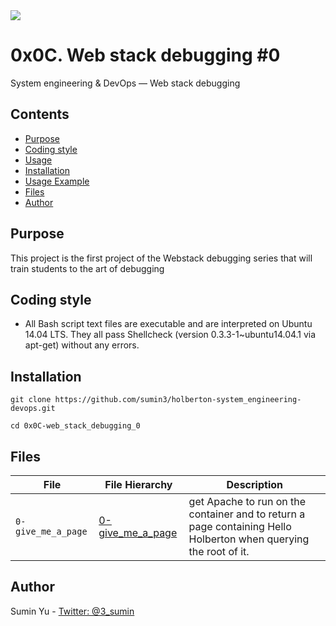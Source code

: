 <img src="https://www.holbertonschool.com/holberton-logo-twitter-card.png">

# 0x0C. Web stack debugging #0
System engineering & DevOps ― Web stack debugging

## Contents
* [Purpose](https://github.com/sumin3/holberton-system_engineering-devops/tree/master/0x0C-web_stack_debugging_0#Purpose)
* [Coding style](https://github.com/sumin3/holberton-system_engineering-devops/tree/master/0x0C-web_stack_debugging_0#Coding-style)
* [Usage](https://github.com/sumin3/holberton-system_engineering-devops/tree/master/0x0C-web_stack_debugging_0#usage)
* [Installation](https://github.com/sumin3/holberton-system_engineering-devops/tree/master/0x0C-web_stack_debugging_0#installation)
* [Usage Example](https://github.com/sumin3/holberton-system_engineering-devops/tree/master/0x0C-web_stack_debugging_0#Usage-Example)
* [Files](https://github.com/sumin3/holberton-system_engineering-devops/tree/master/0x0C-web_stack_debugging_0#Files)
* [Author](https://github.com/sumin3/holberton-system_engineering-devops/tree/master/0x0C-web_stack_debugging_0#author)


## Purpose
This project is the first project of the Webstack debugging series that will train students to the art of debugging

## Coding style
- All Bash script text files are executable and are interpreted on Ubuntu 14.04 LTS. They all pass Shellcheck (version 0.3.3-1~ubuntu14.04.1 via apt-get) without any errors.

## Installation
```
git clone https://github.com/sumin3/holberton-system_engineering-devops.git
```
```
cd 0x0C-web_stack_debugging_0
```

## Files
|File| File Hierarchy  | Description 
|---|----|-----
| `0-give_me_a_page` | [0-give_me_a_page](0-give_me_a_page) |  get Apache to run on the container and to return a page containing Hello Holberton when querying the root of it.

## Author
Sumin Yu - [Twitter: @3_sumin](https://twitter.com/3_sumin)
